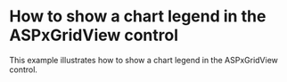 # How to show a chart legend in the ASPxGridView control


<p>This example illustrates how to show a chart legend in the ASPxGridView control.</p>

<br/>


